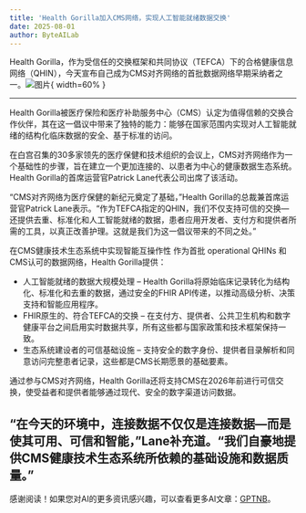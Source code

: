 ```yaml
---
title: 'Health Gorilla加入CMS网络，实现人工智能就绪数据交换'
date: 2025-08-01
author: ByteAILab
---
```


Health Gorilla，作为受信任的交换框架和共同协议（TEFCA）下的合格健康信息网络（QHIN），今天宣布自己成为CMS对齐网络的首批数据网络早期采纳者之一。![图片](https://ai-techpark.com/wp-content/uploads/Health-Gori.jpg){ width=60% }

---
Health Gorilla被医疗保险和医疗补助服务中心（CMS）认定为值得信赖的交换合作伙伴，其在这一倡议中带来了独特的能力：能够在国家范围内实现对人工智能就绪的结构化临床数据的安全、基于标准的访问。

在白宫召集的30多家领先的医疗保健和技术组织的会议上，CMS对齐网络作为一个基础性的步骤，旨在建立一个更加连接的、以患者为中心的健康数据生态系统。Health Gorilla的首席运营官Patrick Lane代表公司出席了该活动。

“CMS对齐网络为医疗保健的新纪元奠定了基础，”Health Gorilla的总裁兼首席运营官Patrick Lane表示。“作为TEFCA指定的QHIN，我们不仅支持可信的交换—还提供去重、标准化和人工智能就绪的数据，患者应用开发者、支付方和提供者所需的工具，以真正改善护理。这就是我们为这一倡议带来的不同之处。”

在CMS健康技术生态系统中实现智能互操作性
作为首批 operational QHINs 和CMS认可的数据网络，Health Gorilla提供：

- 人工智能就绪的数据大规模处理 – Health Gorilla将原始临床记录转化为结构化、标准化和去重的数据，通过安全的FHIR API传递，以推动高级分析、决策支持和智能应用程序。
- FHIR原生的、符合TEFCA的交换 – 在支付方、提供者、公共卫生机构和数字健康平台之间启用实时数据共享，所有这些都与国家政策和技术框架保持一致。
- 生态系统建设者的可信基础设施 – 支持安全的数字身份、提供者目录解析和同意访问完整患者记录，这些都是CMS长期愿景的基础要素。

通过参与CMS对齐网络，Health Gorilla还将支持CMS在2026年前进行可信交换，使受益者和提供者能够通过现代、安全的数字渠道访问数据。

“在今天的环境中，连接数据不仅仅是连接数据—而是使其可用、可信和智能，”Lane补充道。“我们自豪地提供CMS健康技术生态系统所依赖的基础设施和数据质量。”
---
感谢阅读！如果您对AI的更多资讯感兴趣，可以查看更多AI文章：[GPTNB](https://gptnb.com)。